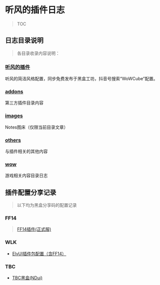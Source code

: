 # 听风的插件日志

> TOC

## 日志目录说明

> 各目录收录内容说明：

### [听风的插件](./tfisaip)

听风的简洁风格配置，同步免费发布于黑盒工坊，抖音号搜索“WoWCube”配置。


### [addons](./addons)

第三方插件目录内容


### [images](./images)

Notes图床（仅限当前目录文章）


### [others](./others)

与插件相关的其他内容


### [wow](./wow)

游戏相关内容目录日志


## 插件配置分享记录

> 以下均为黑盒分享码的配置记录


### FF14

> [FF14插件(正式服)](./tfisaip/ff14.md)


### WLK


- [ElvUI插件包配置（含FF14）](./wlk/suite-elvui.md)


### TBC

- [TBC黑盒(NDui)](./tfisaip/ndui-all.md)


